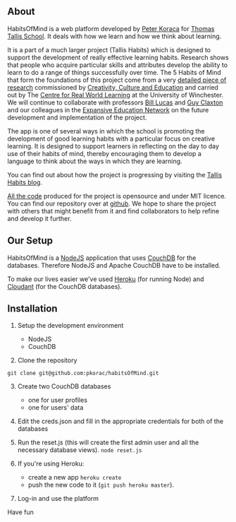 ## About

HabitsOfMind is a web platform developed by [Peter Koraca](http://www.peterkoraca.com) for [Thomas Tallis School](http://www.thomastallis.co.uk/). It deals with how we learn and how we think about learning.

It is a part of a much larger project (Tallis Habits) which is designed to support the development of really effective learning habits. Research shows that people who acquire particular skills and attributes develop the ability to learn to do a range of things successfully over time. The 5 Habits of Mind that form the foundations of this project come from a very [detailed piece of research](http://www.google.com/url?q=http%3A%2F%2Fwww.creativitycultureeducation.org%2Fprogression-in-creativity-developing-new-forms-of-assessment&sa=D&sntz=1&usg=AFQjCNEaOS1AiJ5se1xfJZcJFwBPN0V79A) commissioned by [Creativity, Culture and Education](http://www.creativitycultureeducation.org/) and carried out by The [Centre for Real World Learning](http://www.winchester.ac.uk/aboutus/lifelonglearning/CentreforRealWorldLearning) at the University of Winchester. We will continue to collaborate with professors [Bill Lucas](http://www.winchester.ac.uk/about-us/centre-for-lifelong-learning/centre-for-real-world-learning/people-profiles/bill-lucas) and [Guy Claxton](http://www.guyclaxton.com/) and our colleagues in the [Expansive Education Network](http://www.expansiveeducation.net/) on the future development and implementation of the project.

The app is one of several ways in which the school is promoting the development of good learning habits with a particular focus on creative learning. It is designed to support learners in reflecting on the day to day use of their habits of mind, thereby encouraging them to develop a language to think about the ways in which they are learning.

You can find out about how the project is progressing by visiting the [Tallis Habits blog](http://tallishabits.tumblr.com/).

[All the code](https://github.com/pkorac/habitsOfMind) produced for the project is opensource and under MIT licence. You can find our repository over at [github](https://github.com/pkorac/habitsOfMind). We hope to share the project with others that might benefit from it and find collaborators to help refine and develop it further.

## Our Setup
HabitsOfMind is a [NodeJS](http://nodejs.org) application that uses [CouchDB](http://couchdb.apache.org) for the databases.
Therefore NodeJS and Apache CouchDB have to be installed.

To make our lives easier we've used [Heroku](http://www.heroku.com) (for running Node) and [Cloudant](https://cloudant.com) (for the CouchDB databases).


## Installation
1. Setup the development environment
   - NodeJS
   - CouchDB

2. Clone the repository
```
git clone git@github.com:pkorac/habitsOfMind.git
```

3. Create two CouchDB databases
   - one for user profiles
   - one for users' data

4. Edit the creds.json and fill in the appropriate credentials for both of the databases


5. Run the reset.js (this will create the first admin user and all the necessary database views).
``` node reset.js ```	

6. If you're using Heroku:
   - create a new app `heroku create`
   - push the new code to it (`git push heroku master`).


7. Log-in and use the platform


Have fun